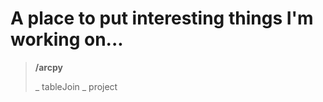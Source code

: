 # A place to put interesting things I'm working on... 

> **/arcpy**
> 
>   _ tableJoin
>   _ project  
